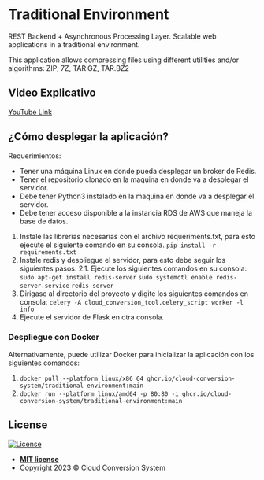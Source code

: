 # Traditional Environment

REST Backend + Asynchronous Processing Layer. Scalable web applications in a traditional environment.

This application allows compressing files using different utilities and/or algorithms: ZIP, 7Z, TAR.GZ, TAR.BZ2

## Video Explicativo

[YouTube Link](https://youtu.be/ej0_3Xr8v3E)

## ¿Cómo desplegar la aplicación?

Requerimientos:
* Tener una máquina Linux en donde pueda desplegar un broker de Redis.
* Tener el repositorio clonado en la maquina en donde va a desplegar el servidor.
* Debe tener Python3 instalado en la maquina en donde va a desplegar el servidor.
* Debe tener acceso disponible a la instancia RDS de AWS que maneja la base de datos.

1. Instale las librerias necesarias con el archivo requeriments.txt, para esto ejecute el siguiente comando en su consola.
```pip install -r requirements.txt```
2. Instale redis y despliegue el servidor, para esto debe seguir los siguientes pasos:
2.1. Ejecute los siguientes comandos en su consola:
```sudo apt-get install redis-server```
```sudo systemctl enable redis-server.service```
```redis-server```
3. Dirigase al directorio del proyecto y digite los siguientes comandos en consola:
```celery -A cloud_conversion_tool.celery_script worker -l info```
1. Ejecute el servidor de Flask en otra consola.

### Despliegue con Docker

Alternativamente, puede utilizar Docker para inicializar la aplicación con los siguientes comandos:

1. `docker pull --platform linux/x86_64 ghcr.io/cloud-conversion-system/traditional-environment:main`
2. `docker run --platform linux/amd64 -p 80:80 -i ghcr.io/cloud-conversion-system/traditional-environment:main`

## License

[![License](http://img.shields.io/:license-mit-blue.svg?style=flat-square)](http://badges.mit-license.org)

- **[MIT license](LICENSE)**
- Copyright 2023 © Cloud Conversion System
